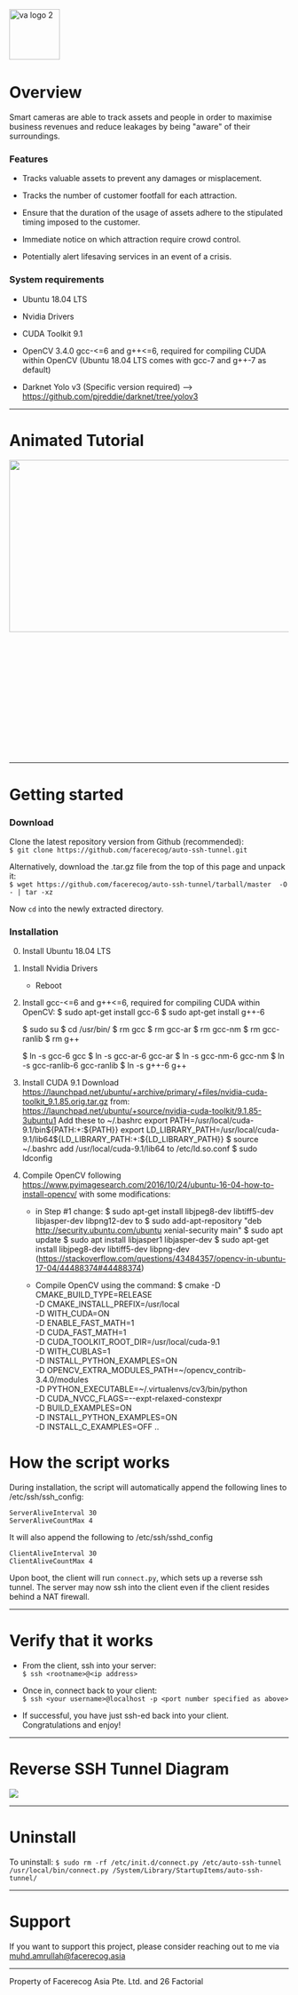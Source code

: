 <img width="91" alt="va logo 2" src="https://user-images.githubusercontent.com/39509760/40403375-37fbc738-5e84-11e8-88d3-f04d9b7f21a3.PNG">
&nbsp;
&nbsp;
&nbsp;
&nbsp;  
&nbsp; 

#  **Overview**

Smart cameras are able to track assets and people in order to maximise business revenues and reduce leakages by being "aware" of their surroundings.

### Features

- Tracks valuable assets to prevent any damages or misplacement.

- Tracks the number of customer footfall for each attraction.

- Ensure that the duration of the usage of assets adhere to the stipulated timing imposed to the customer.

- Immediate notice on which attraction require crowd control.

- Potentially alert lifesaving services in an event of a crisis.


### System requirements

- Ubuntu 18.04 LTS

- Nvidia Drivers

- CUDA Toolkit 9.1

- OpenCV 3.4.0
   gcc-<=6 and g++<=6, required for compiling CUDA within OpenCV (Ubuntu 18.04 LTS comes with gcc-7 and g++-7 as default)
  
- Darknet Yolo v3 (Specific version required) --> https://github.com/pjreddie/darknet/tree/yolov3  
   

-----------------------

#  **Animated Tutorial**

<div style="float:left; width:100%">
    <img src="https://raw.githubusercontent.com/facerecog/auto-ssh-tunnel/gh-pages/images/intro_video.gif" align="left" width=540px height=310px  /> 
</div>


&nbsp;
&nbsp;  
&nbsp;  
&nbsp;  
&nbsp;  
&nbsp;  
&nbsp;  
&nbsp;
&nbsp;  
&nbsp;  
&nbsp;  
&nbsp;  
&nbsp;  
&nbsp;  
&nbsp;  

-----------------------

# **Getting started** 



### Download

Clone the latest repository version from Github (recommended):  
`$ git clone https://github.com/facerecog/auto-ssh-tunnel.git`  

Alternatively, download the .tar.gz  file from the top of this page and unpack it:  
`$ wget https://github.com/facerecog/auto-ssh-tunnel/tarball/master  -O - | tar -xz `  


Now `cd` into the newly extracted directory.


### Installation 

0. Install Ubuntu 18.04 LTS
1. Install Nvidia Drivers
   - Reboot
2. Install gcc-<=6 and g++<=6, required for compiling CUDA within OpenCV:
    $ sudo apt-get install gcc-6
    $ sudo apt-get install g++-6

    $ sudo su
    $ cd /usr/bin/
    $ rm gcc
    $ rm gcc-ar
    $ rm gcc-nm
    $ rm gcc-ranlib
    $ rm g++

    $ ln -s gcc-6 gcc
    $ ln -s gcc-ar-6 gcc-ar
    $ ln -s gcc-nm-6 gcc-nm
    $ ln -s gcc-ranlib-6 gcc-ranlib
    $ ln -s g++-6 g++

3. Install CUDA 9.1
  Download https://launchpad.net/ubuntu/+archive/primary/+files/nvidia-cuda-toolkit_9.1.85.orig.tar.gz from: https://launchpad.net/ubuntu/+source/nvidia-cuda-toolkit/9.1.85-3ubuntu1
    Add these to ~/.bashrc
    export PATH=/usr/local/cuda-9.1/bin${PATH:+:${PATH}}
    export LD_LIBRARY_PATH=/usr/local/cuda-9.1/lib64${LD_LIBRARY_PATH:+:${LD_LIBRARY_PATH}}
    $ source ~/.bashrc
    add /usr/local/cuda-9.1/lib64 to /etc/ld.so.conf
    $ sudo ldconfig
4. Compile OpenCV following https://www.pyimagesearch.com/2016/10/24/ubuntu-16-04-how-to-install-opencv/ with some modifications:
    - in Step #1 change:
    $ sudo apt-get install libjpeg8-dev libtiff5-dev libjasper-dev libpng12-dev
     to
    $ sudo add-apt-repository "deb http://security.ubuntu.com/ubuntu xenial-security main"
    $ sudo apt update
    $ sudo apt install libjasper1 libjasper-dev
    $ sudo apt-get install libjpeg8-dev libtiff5-dev libpng-dev
    (https://stackoverflow.com/questions/43484357/opencv-in-ubuntu-17-04/44488374#44488374)

    - Compile OpenCV using the command:
    $ cmake -D CMAKE_BUILD_TYPE=RELEASE \
-D CMAKE_INSTALL_PREFIX=/usr/local \
-D WITH_CUDA=ON \
-D ENABLE_FAST_MATH=1 \
-D CUDA_FAST_MATH=1 \
-D CUDA_TOOLKIT_ROOT_DIR=/usr/local/cuda-9.1 \
-D WITH_CUBLAS=1 \
-D INSTALL_PYTHON_EXAMPLES=ON \
-D OPENCV_EXTRA_MODULES_PATH=~/opencv_contrib-3.4.0/modules \
-D PYTHON_EXECUTABLE=~/.virtualenvs/cv3/bin/python \
-D CUDA_NVCC_FLAGS=--expt-relaxed-constexpr \
-D BUILD_EXAMPLES=ON \
-D INSTALL_PYTHON_EXAMPLES=ON \
-D INSTALL_C_EXAMPLES=OFF ..


# **How the script works**  

During installation, the script will automatically append the following lines to /etc/ssh/ssh_config:
```
ServerAliveInterval 30
ServerAliveCountMax 4
```
It will also append the following to /etc/ssh/sshd_config
```
ClientAliveInterval 30
ClientAliveCountMax 4
```

Upon boot, the client will run `connect.py`, which sets up a reverse ssh tunnel. The server may now ssh into the client even if the client resides behind a NAT firewall.

-------------------------

# **Verify that it works**  

* From the client, ssh into your server:  
`$ ssh <rootname>@<ip address>`  

* Once in, connect back to your client:  
`$ ssh <your username>@localhost -p <port number specified as above>`

* If successful, you have just ssh-ed back into your client. Congratulations and enjoy!

-------------------------

# **Reverse SSH Tunnel Diagram**  

<img src="https://raw.githubusercontent.com/facerecog/auto-ssh-tunnel/gh-pages/images/Client-server%20diagram.png"/>


-------------------------

# **Uninstall**  

To uninstall:
`$ sudo rm -rf /etc/init.d/connect.py /etc/auto-ssh-tunnel /usr/local/bin/connect.py /System/Library/StartupItems/auto-ssh-tunnel/`  


-------------------------

# **Support**  

If you want to support this project, please consider reaching out to me via  muhd.amrullah@facerecog.asia  


-------------------------  
Property of Facerecog Asia Pte. Ltd. and 26 Factorial
